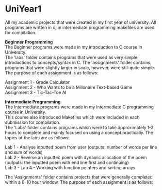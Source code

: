 # UniYear1
All my academic projects that were created in my first year of university.
All programs are written in c, in intermediate programming makefiles are used for compilation.  
  
**Beginner Programming**  
The Beginner programs were made in my introduction to C course in University.  
The 'labs' folder contains programs that were used as very simple introductions to concepts/syntax in C.
The 'assignments' folder contains programs that were slightly larger in scale, however, were still quite simple. The purpose of each assignment is as follows:   
  
Assignment 1 - Grade Calculator  
Assignment 2 - Who Wants to be a Millonaire Text-based Game  
Assignment 3 - Tic-Tac-Toe AI  
  
**Intermediate Programming**  
The Intermediate programs were made in my Intermediate C programming course in University.  
This course also introduced Makefiles which were included in each submission for compilation.  
The 'Labs' folder contains programs which were to take approximately 1-2 hours to complete and mainly focused on using a concept practically. The topics of the labs are as follows:  
  
Lab 1 - Analyse inputted poem from user (outputs: number of words per line and sum of words)  
Lab 2 - Reverse an inputted poem with dynamic allocation of the poem (outputs: the inputted poem with end line first and continuing)  
Lab 3 - 
Lab 4 - Working with function pointers and sorting arrays  
  
The 'Assignments' folder contains projects that were generally completed within a 6-10 hour window. The purpose of each assignment is as follows:  
